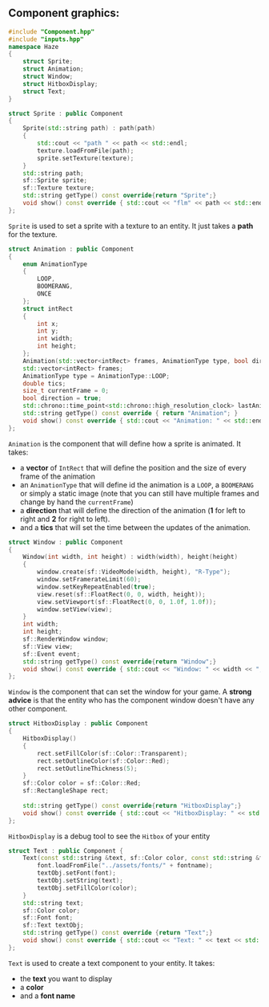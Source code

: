## Component graphics:

```cpp
#include "Component.hpp"
#include "inputs.hpp"
namespace Haze
{
	struct Sprite;
	struct Animation;
	struct Window;
	struct HitboxDisplay;
	struct Text;
}
```

```cpp
struct Sprite : public Component
{
	Sprite(std::string path) : path(path)
	{
		std::cout << "path " << path << std::endl;
		texture.loadFromFile(path);
		sprite.setTexture(texture);
	}
	std::string path;
	sf::Sprite sprite;
	sf::Texture texture;
	std::string getType() const override{return "Sprite";}
	void show() const override { std::cout << "flm" << path << std::endl; }
};
```

`Sprite` is used to set a sprite with a texture to an entity.
It just takes a **path** for the texture.

```cpp
struct Animation : public Component
{
	enum AnimationType
	{
		LOOP,
		BOOMERANG,
		ONCE
	};
	struct intRect
	{
		int x;
		int y;
		int width;
		int height;
	};
	Animation(std::vector<intRect> frames, AnimationType type, bool direction, double tics) : frames(frames), type(type), tics(tics), direction(direction) {}
	std::vector<intRect> frames;
	AnimationType type = AnimationType::LOOP;
	double tics;
	size_t currentFrame = 0;
	bool direction = true;
	std::chrono::time_point<std::chrono::high_resolution_clock> lastAnimation = std::chrono::high_resolution_clock::now();
	std::string getType() const override { return "Animation"; }
	void show() const override { std::cout << "Animation: " << std::endl; }
};
```

`Animation` is the component that will define how a sprite is animated.
It takes:

- a **vector** of `IntRect` that will define the position and the size of every frame of the animation
- an `AnimationType` that will define id the animation is a `LOOP`, a `BOOMERANG` or simply a static image (note that
  you can still have multiple frames and change by hand the `currentFrame`)
- a **direction** that will define the direction of the animation (**1** for left to right and **2** for right to left).
- and a **tics** that will set the time between the updates of the animation.

```cpp
struct Window : public Component
{
	Window(int width, int height) : width(width), height(height)
	{
		window.create(sf::VideoMode(width, height), "R-Type");
		window.setFramerateLimit(60);
		window.setKeyRepeatEnabled(true);
		view.reset(sf::FloatRect(0, 0, width, height));
		view.setViewport(sf::FloatRect(0, 0, 1.0f, 1.0f));
		window.setView(view);
	}
	int width;
	int height;
	sf::RenderWindow window;
	sf::View view;
	sf::Event event;
	std::string getType() const override{return "Window";}
	void show() const override { std::cout << "Window: " << width << ", " << height << std::endl; }
};
```

`Window` is the component that can set the window for your game.
A **strong advice** is that the entity who has the component window doesn't have any other component.

```cpp
struct HitboxDisplay : public Component
{
	HitboxDisplay()
	{
		rect.setFillColor(sf::Color::Transparent);
		rect.setOutlineColor(sf::Color::Red);
		rect.setOutlineThickness(5);
	}
	sf::Color color = sf::Color::Red;
	sf::RectangleShape rect;
	  
	std::string getType() const override{return "HitboxDisplay";}
	void show() const override { std::cout << "HitboxDisplay: " << std::endl; }
};
```

`HitboxDisplay` is a debug tool to see the `Hitbox` of your entity

```cpp
struct Text : public Component {
	Text(const std::string &text, sf::Color color, const std::string &fontname = "arial.ttf") : text(text), color(color) {
		font.loadFromFile("../assets/fonts/" + fontname);
		textObj.setFont(font);
		textObj.setString(text);
		textObj.setFillColor(color);
	}
	std::string text;
	sf::Color color;
	sf::Font font;
	sf::Text textObj;
	std::string getType() const override {return "Text";}
	void show() const override { std::cout << "Text: " << text << std::endl; }
};
```

`Text` is used to create a text component to your entity.
It takes:

- the **text** you want to display
- a **color**
- and a **font name**
